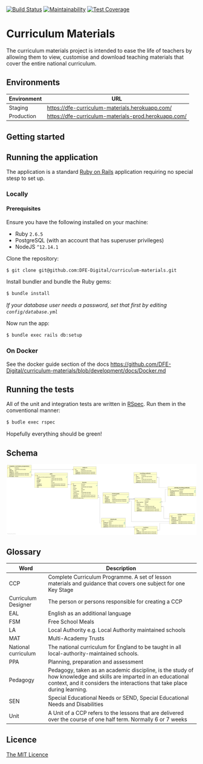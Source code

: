 [![Build Status](https://travis-ci.com/DFE-Digital/curriculum-materials.svg?branch=master)](https://travis-ci.com/DFE-Digital/curriculum-materials)
[![Maintainability](https://api.codeclimate.com/v1/badges/347204b90ba1609c51df/maintainability)](https://codeclimate.com/github/DFE-Digital/curriculum-materials/maintainability)
[![Test Coverage](https://api.codeclimate.com/v1/badges/347204b90ba1609c51df/test_coverage)](https://codeclimate.com/github/DFE-Digital/curriculum-materials/test_coverage)

# Curriculum Materials

The curriculum materials project is intended to ease the life of teachers by
allowing them to view, customise and download teaching materials that cover the
entire national curriculum.

## Environments

| Environment | URL                                                  |
| ----------- | --------                                             |
| Staging     | https://dfe-curriculum-materials.herokuapp.com/      |
| Production  | https://dfe-curriculum-materials-prod.herokuapp.com/ |

## Getting started

## Running the application

The application is a standard [Ruby on Rails](https://www.rubyonrails.org/) application requiring
no special stesp to set up.

### Locally

#### Prerequisites

Ensure you have the following installed on your machine:

 * Ruby `2.6.5`
 * PostgreSQL (with an account that has superuser privileges)
 * NodeJS `^12.14.1`

Clone the repository:

```bash
$ git clone git@github.com:DFE-Digital/curriculum-materials.git
```

Install bundler and bundle the Ruby gems:

```bash
$ bundle install
```

_If your database user needs a password, set that first by editing `config/database.yml`_

Now run the app:

```bash
$ bundle exec rails db:setup
```

### On Docker

See the docker guide section of the docs https://github.com/DFE-Digital/curriculum-materials/blob/development/docs/Docker.md

## Running the tests

All of the unit and integration tests are written in [RSpec](https://rspec.info/). Run them
in the conventional manner:

```bash
$ budle exec rspec
```

Hopefully everything should be green!

## Schema

![Schema diagram](docs/schema.png)

## Glossary

| Word                | Description                                                                                                                                                                                    |
| ----                | -----------                                                                                                                                                                                    |
| CCP                 | Complete Curriculum Programme. A set of lesson materials and guidance that covers one subject for one Key Stage                                                                                |
| Curriculum Designer | The person or persons responsible for creating a CCP                                                                                                                                           |
| EAL                 | English as an additional language                                                                                                                                                              |
| FSM                 | Free School Meals                                                                                                                                                                              |
| LA                  | Local Authority e.g. Local Authority maintained schools                                                                                                                                        |
| MAT                 | Multi-Academy Trusts                                                                                                                                                                           |
| National curriculum | The national curriculum for England to be taught in all local-authority-maintained schools.                                                                                                    |
| PPA                 | Planning, preparation and assessment                                                                                                                                                           |
| Pedagogy            | Pedagogy, taken as an academic discipline, is the study of how knowledge and skills are imparted in an educational context, and it considers the interactions that take place during learning. |
| SEN                 | Special Educational Needs or SEND, Special Educational Needs and Disabilities                                                                                                                  |
| Unit                | A Unit of a CCP refers to the lessons that are delivered over the course of one half term. Normally 6 or 7 weeks                                                                               |


## Licence

[The MIT Licence](LICENCE)
